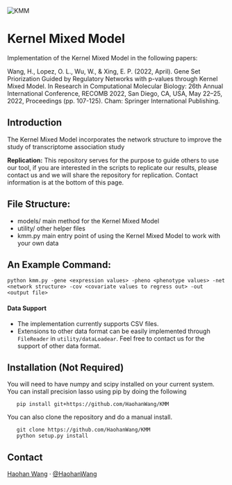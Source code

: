 ![KMM](pl.PNG "KMM")

# Kernel Mixed Model

Implementation of the Kernel Mixed Model in the following papers:

   Wang, H., Lopez, O. L., Wu, W., & Xing, E. P. (2022, April). Gene Set Priorization Guided by Regulatory Networks with p-values through Kernel Mixed Model. In Research in Computational Molecular Biology: 26th Annual International Conference, RECOMB 2022, San Diego, CA, USA, May 22–25, 2022, Proceedings (pp. 107-125). Cham: Springer International Publishing.

## Introduction

The Kernel Mixed Model incorporates the network structure to improve the study of transcriptome association study

**Replication:** This repository serves for the purpose to guide others to use our tool, if you are interested in the scripts to replicate our results, please contact us and we will share the repository for replication. Contact information is at the bottom of this page. 

## File Structure:

* models/ main method for the Kernel Mixed Model
* utility/ other helper files
* kmm.py main entry point of using the Kernel Mixed Model to work with your own data

## An Example Command:

```
python kmm.py -gene <expression values> -pheno <phenotype values> -net <network structure> -cov <covariate values to regress out> -out <output file> 
```
#### Data Support
* The implementation currently supports CSV files. 
* Extensions to other data format can be easily implemented through `FileReader` in `utility/dataLoadear`. Feel free to contact us for the support of other data format. 

## Installation (Not Required)
You will need to have numpy and scipy installed on your current system.
You can install precision lasso using pip by doing the following

```
   pip install git+https://github.com/HaohanWang/KMM
```

You can also clone the repository and do a manual install.
```
   git clone https://github.com/HaohanWang/KMM
   python setup.py install
```


## Contact
[Haohan Wang](http://www.cs.cmu.edu/~haohanw/)
&middot;
[@HaohanWang](https://twitter.com/HaohanWang)
